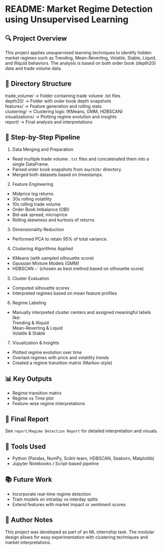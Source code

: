 README: Market Regime Detection using Unsupervised Learning
===========================================================

🔍 Project Overview
-------------------
This project applies unsupervised learning techniques to identify hidden market regimes such as Trending, Mean-Reverting, Volatile, Stable, Liquid, and Illiquid behaviors. The analysis is based on both order book (depth20) data and trade volume data.

📁 Directory Structure
---------------------
trade_volume/       -> Folder containing trade volume .txt files  
depth20/            -> Folder with order book depth snapshots  
features/           -> Feature generation and rolling stats  
clustering/         -> Clustering logic (KMeans, GMM, HDBSCAN)  
visualizations/     -> Plotting regime evolution and insights  
report/             -> Final analysis and interpretations  

🧪 Step-by-Step Pipeline
------------------------

1. Data Merging and Preparation
- Read multiple trade volume `.txt` files and concatenated them into a single DataFrame.
- Parsed order book snapshots from `depth20/` directory.
- Merged both datasets based on timestamps.

2. Feature Engineering
- Midprice log returns  
- 30s rolling volatility  
- 10s rolling trade volume  
- Order Book Imbalance (OBI)  
- Bid-ask spread, microprice  
- Rolling skewness and kurtosis of returns  

3. Dimensionality Reduction
- Performed PCA to retain 95% of total variance.

4. Clustering Algorithms Applied
- KMeans (with sampled silhouette score)
- Gaussian Mixture Models (GMM)
- HDBSCAN ✅ (chosen as best method based on silhouette score)

5. Cluster Evaluation
- Computed silhouette scores
- Interpreted regimes based on mean feature profiles

6. Regime Labeling
- Manually interpreted cluster centers and assigned meaningful labels like:  
  Trending & Illiquid  
  Mean-Reverting & Liquid  
  Volatile & Stable  

7. Visualization & Insights
- Plotted regime evolution over time
- Overlaid regimes with price and volatility trends
- Created a regime transition matrix (Markov-style)

📊 Key Outputs
--------------
- Regime transition matrix
- Regime vs Time plot
- Feature-wise regime interpretations

📝 Final Report
---------------
See `report/Regime Detection Report` for detailed interpretation and visuals.

📌 Tools Used
-------------
- Python (Pandas, NumPy, Scikit-learn, HDBSCAN, Seaborn, Matplotlib)
- Jupyter Notebooks / Script-based pipeline

📚 Future Work
--------------
- Incorporate real-time regime detection
- Train models on intraday vs interday splits
- Extend features with market impact or sentiment scores

🧠 Author Notes
---------------
This project was developed as part of an ML internship task. The modular design allows for easy experimentation with clustering techniques and market interpretations.
